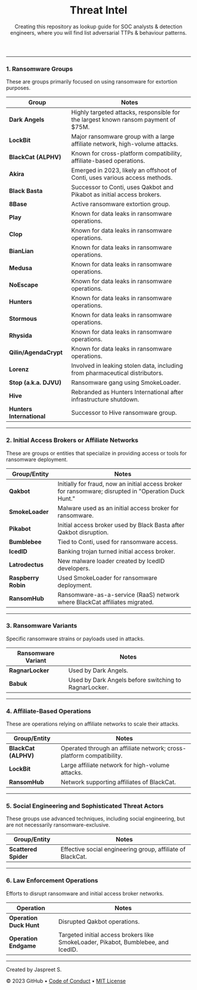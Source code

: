<header>

# Threat Intel

Creating this repository as lookup guide for SOC analysts & detection engineers, where you will find list adversarial TTPs & behaviour patterns. 

</header>

---

### **1. Ransomware Groups**
These are groups primarily focused on using ransomware for extortion purposes.

| **Group**                 | **Notes**                                                                 |
|---------------------------|---------------------------------------------------------------------------|
| **Dark Angels**           | Highly targeted attacks, responsible for the largest known ransom payment of $75M. |
| **LockBit**               | Major ransomware group with a large affiliate network, high-volume attacks. |
| **BlackCat (ALPHV)**      | Known for cross-platform compatibility, affiliate-based operations.      |
| **Akira**                 | Emerged in 2023, likely an offshoot of Conti, uses various access methods. |
| **Black Basta**           | Successor to Conti, uses Qakbot and Pikabot as initial access brokers.   |
| **8Base**                 | Active ransomware extortion group.                                       |
| **Play**                  | Known for data leaks in ransomware operations.                          |
| **Clop**                  | Known for data leaks in ransomware operations.                          |
| **BianLian**              | Known for data leaks in ransomware operations.                          |
| **Medusa**                | Known for data leaks in ransomware operations.                          |
| **NoEscape**              | Known for data leaks in ransomware operations.                          |
| **Hunters**               | Known for data leaks in ransomware operations.                          |
| **Stormous**              | Known for data leaks in ransomware operations.                          |
| **Rhysida**               | Known for data leaks in ransomware operations.                          |
| **Qilin/AgendaCrypt**     | Known for data leaks in ransomware operations.                          |
| **Lorenz**                | Involved in leaking stolen data, including from pharmaceutical distributors. |
| **Stop (a.k.a. DJVU)**    | Ransomware gang using SmokeLoader.                                       |
| **Hive**                  | Rebranded as Hunters International after infrastructure shutdown.        |
| **Hunters International** | Successor to Hive ransomware group.                                      |

---

### **2. Initial Access Brokers or Affiliate Networks**
These are groups or entities that specialize in providing access or tools for ransomware deployment.

| **Group/Entity**          | **Notes**                                                                 |
|---------------------------|---------------------------------------------------------------------------|
| **Qakbot**                | Initially for fraud, now an initial access broker for ransomware; disrupted in "Operation Duck Hunt." |
| **SmokeLoader**           | Malware used as an initial access broker for ransomware.                 |
| **Pikabot**               | Initial access broker used by Black Basta after Qakbot disruption.       |
| **Bumblebee**             | Tied to Conti, used for ransomware access.                               |
| **IcedID**                | Banking trojan turned initial access broker.                             |
| **Latrodectus**           | New malware loader created by IcedID developers.                         |
| **Raspberry Robin**       | Used SmokeLoader for ransomware deployment.                              |
| **RansomHub**             | Ransomware-as-a-service (RaaS) network where BlackCat affiliates migrated. |

---

### **3. Ransomware Variants**
Specific ransomware strains or payloads used in attacks.

| **Ransomware Variant**    | **Notes**                                                                 |
|---------------------------|---------------------------------------------------------------------------|
| **RagnarLocker**          | Used by Dark Angels.                                                     |
| **Babuk**                 | Used by Dark Angels before switching to RagnarLocker.                    |

---

### **4. Affiliate-Based Operations**
These are operations relying on affiliate networks to scale their attacks.

| **Group/Entity**          | **Notes**                                                                 |
|---------------------------|---------------------------------------------------------------------------|
| **BlackCat (ALPHV)**      | Operated through an affiliate network; cross-platform compatibility.     |
| **LockBit**               | Large affiliate network for high-volume attacks.                        |
| **RansomHub**             | Network supporting affiliates of BlackCat.                              |

---

### **5. Social Engineering and Sophisticated Threat Actors**
These groups use advanced techniques, including social engineering, but are not necessarily ransomware-exclusive.

| **Group/Entity**          | **Notes**                                                                 |
|---------------------------|---------------------------------------------------------------------------|
| **Scattered Spider**      | Effective social engineering group, affiliate of BlackCat.               |

---

### **6. Law Enforcement Operations**
Efforts to disrupt ransomware and initial access broker networks.

| **Operation**             | **Notes**                                                                 |
|---------------------------|---------------------------------------------------------------------------|
| **Operation Duck Hunt**   | Disrupted Qakbot operations.                                             |
| **Operation Endgame**     | Targeted initial access brokers like SmokeLoader, Pikabot, Bumblebee, and IcedID. |



<footer>

---

Created by Jaspreet S.

&copy; 2023 GitHub &bull; [Code of Conduct](https://www.contributor-covenant.org/version/2/1/code_of_conduct/code_of_conduct.md) &bull; [MIT License](https://gh.io/mit)

</footer>
